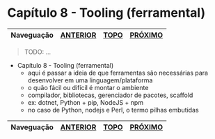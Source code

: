Capítulo 8 - Tooling (ferramental)
==================================

Naveguação | [ANTERIOR][_A] | [TOPO][_H] | [PRÓXIMO][_P]
-----------|----------------|------------|--------------

> TODO: ...

* Capítulo 8 - Tooling (ferramental)
  - aqui é passar a ideia de que ferramentas são necessárias para desenvolver em uma linguagem/plataforma 
  - o quão fácil ou difícil é montar o ambiente
  - compilador, bibliotecas, gerenciador de pacotes, scaffold
  - ex: dotnet, Python + pip, NodeJS + npm
  - no caso de Python, nodejs e Perl, o termo pilhas embutidas 

Naveguação | [ANTERIOR][_A] | [TOPO][_H] | [PRÓXIMO][_P]
-----------|----------------|------------|--------------

<!-- Links de navegação -->
[_A]: ../chapter-07/intro.md "Capítulo 7 - De cliente/servidor para Web e o \"Multiplataforma\""
[_H]: ../index.md "Topo"
[_P]: ./x.md "x..."

<!-- Outros links -->
